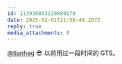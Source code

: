 ```yaml
---
id: 113930863129889178
date: 2025-02-01T21:56:48.207Z
reply: true
media_attachments: 0
---
```


[@tianheg](https://social.tianheg.co/@tianheg) 😎 以前用过一段时间的 GTS。

